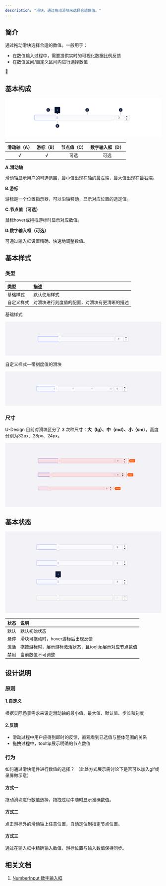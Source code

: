```yaml
---
description: "滑块，通过拖动滑块来选择合适数值。"
---
```



<!--副标题具体写法见源代码模式-->



## 简介

通过拖动滑块选择合适的数值。一般用于：

- 在数值输入过程中，需要提供实时的可视化数据比例反馈
- 在数值区间/自定义区间内进行选择数值



## 基本构成

![](../../../images/Slider/forms_01.png)

| 滑动轴（A） | 游标（B） | 节点值（C） | 数字输入框（D） |
| :---------: | :-------: | :---------: | :-------------: |
|      √      |     √     |    可选     |      可选       |

**A.滑动轴**

滑动轴显示用户的可选范围，最小值出现在轴的最左端，最大值出现在最右端。

**B.游标**

游标是一个位置指示器，可以沿轴移动，显示对应位置的选定值。

**C.节点值（可选）**

鼠标hover或拖拽游标时显示对应数值。

**D.数字输入框（可选）**

可通过输入框设置精确、快速地调整数值。



## 基本样式

### 类型

| 类型       | 描述                                         |
| :--------- | :------------------------------------------- |
| 基础样式   | 默认使用样式                                 |
| 自定义样式 | 对滑块进行刻度值的配置，对滑块有更清晰的描述 |

基础样式

![](../../../images/Slider/styles_01.png)

自定义样式—带刻度值的滑块

![](../../../images/Slider/styles_02.png)


### 尺寸

U-Design 目前对滑块区分了 3 次种尺寸：**大（lg）、中（md）、小（sm**），高度分别为32px、28px、24px。

![](../../../images/Slider/styles_03.png)

## 基本状态

![](../../../images/Slider/states_01.png)

| 状态 | 说明                                                    |
| :--- | :------------------------------------------------------ |
| 默认 | 默认初始状态                                            |
| 悬停 | 滑块可拖动时，hover游标后出现反馈                       |
| 激活 | 拖拽游标时，展示游标激活状态，且tooltip展示对应节点数值 |
| 禁用 | 当前数值不可调整                                        |



## 设计说明

### 原则

#### 1.自定义

根据实际场景需求来设定滑动轴的最小值、最大值、默认值、步长和刻度

#### 2.反馈

- 滑动过程中用户应得到即时的反馈，直观看到已选值与整体范围的关系
- 拖拽过程中，tooltip展示明确的节点数值



### 行为

如何通过滑块组件进行数值的选择？
（此处方式展示需讨论下是否可以加入gif或录屏做示意）

#### 方式一

拖动滑块进行数值选择，拖拽过程中随时显示准确数值。

#### 方式二

点击游标外的滑动轴上任意位置，自动定位到指定节点位置。

#### 方式三

通过在输入框中精确输入数值，游标位置与输入数值保持同步。



## 相关文档

1. [NumberInput 数字输入框](https://udesign.ucloud.cn/component/NumberInput/)
